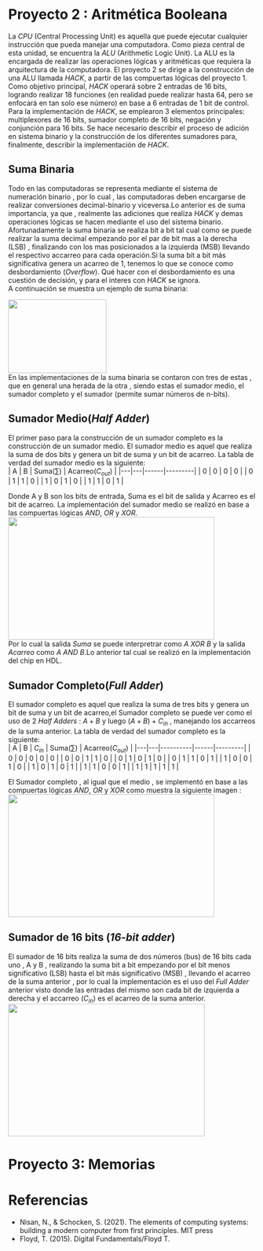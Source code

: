 # Proyecto 2 : Aritmética Booleana
La *CPU* (Central Processing Unit) es aquella que puede ejecutar cualquier instrucción que pueda manejar una computadora. Como pieza central de esta unidad, se encuentra la *ALU* (Arithmetic Logic Unit). La ALU es la encargada de realizar las operaciones lógicas y aritméticas que requiera la arquitectura de la computadora.
El proyecto 2 se dirige a la construcción de una ALU llamada *HACK*, a partir de las compuertas lógicas del proyecto 1. Como objetivo principal, *HACK* operará sobre 2 entradas de 16 bits, logrando realizar 18 funciones (en realidad puede realizar hasta 64, pero se enfocará en tan solo ese número) en base a 6 entradas de 1 bit de control.
Para la implementación de *HACK*, se emplearon 3 elementos principales: multiplexores de 16 bits, sumador completo de 16 bits, negación y conjunción para 16 bits. Se hace necesario describir el proceso de adición en sistema binario y la construcción de los diferentes sumadores para, finalmente, describir la implementación de *HACK*.
## Suma Binaria
Todo en las computadoras se representa mediante el sistema de numeración binario , por lo cual , las computadoras deben encargarse de realizar conversiones decimal-binario y viceversa.Lo anterior es de suma importancia, ya que , realmente las adiciones que realiza *HACK* y demas operaciones lógicas se hacen mediante el uso del sistema binario.<br>
Afortunadamente la suma binaria se realiza bit a bit tal cual como se puede realizar la suma decimal empezando por el par de bit mas a la derecha (LSB) , finalizando con los mas posicionados a la izquierda (MSB) llevando el respectivo accarreo para cada operación.Si la suma bit a bit más significativa genera un acarreo de 1, tenemos lo que se conoce como desbordamiento (*Overflow*). Qué hacer con el desbordamiento es una cuestión de decisión, y para el interes con *HACK* se ignora.<br>
A continuación se muestra un ejemplo de suma binaria:<br>

<img src="https://github.com/user-attachments/assets/a674037d-b3e9-49c5-9975-517dd1e9983d" width="200" height="150" text-align="center"/>
<br>
En las implementaciones de la suma binaria se contaron con tres de estas , que en general una herada de la otra , siendo estas el sumador medio, el sumador completo y el sumador (permite sumar números de n-bits).<br>

## Sumador Medio(*Half Adder*)
El primer paso para la construcción de un sumador completo es la construcción de un sumador medio. El sumador medio es aquel que realiza la suma de dos bits y genera un bit de suma y un bit de acarreo. La tabla de verdad del sumador medio es la siguiente:<br>
| A | B | Suma($\sum$) | Acarreo($C_{out}$) |
|---|---|------|---------|
| 0 | 0 | 0    | 0       |
| 0 | 1 | 1    | 0       |
| 1 | 0 | 1    | 0       |
| 1 | 1 | 0    | 1       |

Donde A y B son los bits de entrada, Suma es el bit de salida y Acarreo es el bit de acarreo. La implementación del sumador medio se realizó en base a las compuertas lógicas *AND*, *OR* y *XOR*.<br>
<img src="https://github.com/user-attachments/assets/0d14e99e-81e0-478f-ac05-4aa0a85f9f13" width="420" height="250" text-align="center"/>
<br>
Por lo cual la salida *Suma* se puede interpretrar como *A XOR B* y la salida *Acarreo* como *A AND B*.Lo anterior tal cual se realizó en la implementación del chip en HDL.<br>

## Sumador Completo(*Full Adder*)
El sumador completo es aquel que realiza la suma de tres bits y genera un bit de suma y un bit de acarreo,el Sumador completo se puede ver como el uso de 2 *Half Adders* : $A+B$ y luego $(A+B)+C_{in}$ , manejando los accarreos de la suma anterior. La tabla de verdad del sumador completo es la siguiente:<br>
| A | B | $C_{in}$ | Suma($\sum$) | Acarreo($C_{out}$) |
|---|---|----------|------|---------|
| 0 | 0 | 0        | 0    | 0       |
| 0 | 0 | 1        | 1    | 0       |
| 0 | 1 | 0        | 1    | 0       |
| 0 | 1 | 1        | 0    | 1       |
| 1 | 0 | 0        | 1    | 0       |
| 1 | 0 | 1        | 0    | 1       |
| 1 | 1 | 0        | 0    | 1       |
| 1 | 1 | 1        | 1    | 1       |
<br>

El Sumador completo , al igual que el medio , se implementó en base a las compuertas lógicas *AND*, *OR* y *XOR* como muestra la siguiente imagen :<br>
<img src="https://github.com/user-attachments/assets/d0bbc8f3-abe8-47c3-a307-33b44718ed3e" width="420" height="250" text-align="center"/>

## Sumador de 16 bits (*16-bit adder*)
El sumador de 16 bits realiza la suma de dos números (bus) de 16 bits cada uno , A y B , realizando la suma bit a bit empezando por el bit menos significativo (LSB) hasta el bit más significativo (MSB) , llevando el acarreo de la suma anterior , por lo cual la implementación es el uso del *Full Adder* anterior visto donde las entradas del mismo son cada bit de izquierda a derecha  y el accarreo ($C_{in}$) es el acarreo de la suma anterior.<br>
<img src="https://github.com/user-attachments/assets/765ccbb7-6280-4418-b226-0afce7477293" width="400" height="270" text-align="center"/>



# Proyecto 3: Memorias

# Referencias
<ul>
<li>Nisan, N., & Schocken, S. (2021). The elements of computing systems: building a modern computer from first principles. MIT press
<li>Floyd, T. (2015). Digital Fundamentals/Floyd T.
<ul>
